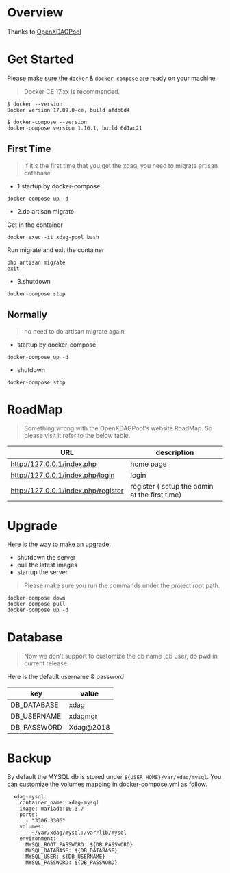 # Overview

Thanks to [OpenXDAGPool](https://github.com/kbs1/openxdagpool)

# Get Started

Please make sure the `docker` & `docker-compose` are ready on your machine. 

> Docker CE 17.xx is recommended.

```
$ docker --version
Docker version 17.09.0-ce, build afdb6d4
```

```
$ docker-compose --version
docker-compose version 1.16.1, build 6d1ac21
```

## First Time

> If it's the first time that you get the xdag, you need to migrate artisan database.

* 1.startup by docker-compose

```
docker-compose up -d
```

* 2.do artisan migrate


Get in the container
```
docker exec -it xdag-pool bash
```

Run migrate and exit the container
```
php artisan migrate
exit
```

* 3.shutdown 

```
docker-compose stop
```

## Normally

> no need to do artisan migrate again

* startup by docker-compose

```
docker-compose up -d
```

* shutdown 

```
docker-compose stop
```



# RoadMap

> Something wrong with the OpenXDAGPool's website RoadMap. So please visit it refer to the below table.

URL | description
---|---
http://127.0.0.1/index.php | home page
http://127.0.0.1/index.php/login | login
http://127.0.0.1/index.php/register | register ( setup the admin at the first time)
 
# Upgrade 
 
Here is the way to make an upgrade.

* shutdown the server
* pull the latest images
* startup the server 
 
> Please make sure you run the commands under the project root path. 
 
```
docker-compose down
docker-compose pull
docker-compose up -d
``` 

# Database
 
> Now we don't support to customize the db name ,db user, db pwd in current release.

Here is the default username & password

key | value
---|---
DB_DATABASE | xdag
DB_USERNAME | xdagmgr
DB_PASSWORD | Xdag@2018


# Backup

By default the MYSQL db is stored under `${USER_HOME}/var/xdag/mysql`.
You can customize the volumes mapping in docker-compose.yml as follow.

```
  xdag-mysql:
    container_name: xdag-mysql
    image: mariadb:10.3.7
    ports:
      - "3306:3306"
    volumes:
      - ~/var/xdag/mysql:/var/lib/mysql
    environment:
      MYSQL_ROOT_PASSWORD: ${DB_PASSWORD}
      MYSQL_DATABASE: ${DB_DATABASE}
      MYSQL_USER: ${DB_USERNAME}
      MYSQL_PASSWORD: ${DB_PASSWORD}
```